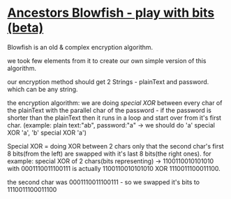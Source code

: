 # [Ancestors Blowfish - play with bits (beta)](https://www.codewars.com/kata/ancestors-blowfish-play-with-bits "https://www.codewars.com/kata/587510553793a30f640000ff")

Blowfish is an old & complex encryption algorithm.

we took few elements from it to create our own simple version of this algorithm.

our encryption method should get 2 Strings - plainText and password. which can be any string.

the encryption algorithm: we are doing *special XOR* between every char of the plainText with the parallel char of the password - if the password is shorter than the plainText then it runs in a loop and start over from it's first char. (example: plain text:\"ab\", password:\"a\" -> we should do 'a' special XOR 'a', 'b' special XOR 'a')

Special XOR = doing XOR between 2 chars only that the second char's first 8 bits(from the left) are swapped with it's last 8 bits(the right ones). for example:
special XOR of 2 chars(bits representing) -> 1100110010101010 with 0001110011100111 is actually 1100110010101010 XOR 1110011100011100.

the second char was 0001110011100111 - so we swapped it's bits to 1110011100011100